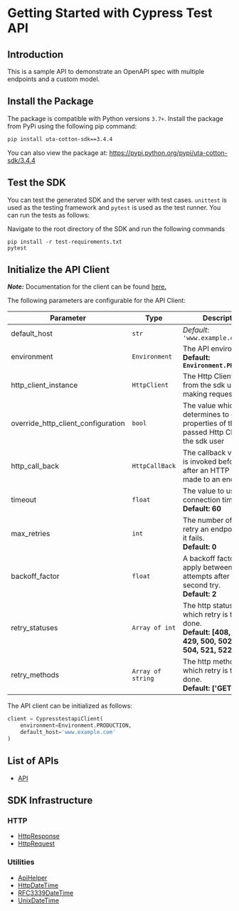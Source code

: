 
# Getting Started with Cypress Test API

## Introduction

This is a sample API to demonstrate an OpenAPI spec with multiple endpoints and a custom model.

## Install the Package

The package is compatible with Python versions `3.7+`.
Install the package from PyPi using the following pip command:

```bash
pip install uta-cotton-sdk==3.4.4
```

You can also view the package at:
https://pypi.python.org/pypi/uta-cotton-sdk/3.4.4

## Test the SDK

You can test the generated SDK and the server with test cases. `unittest` is used as the testing framework and `pytest` is used as the test runner. You can run the tests as follows:

Navigate to the root directory of the SDK and run the following commands

```
pip install -r test-requirements.txt
pytest
```

## Initialize the API Client

**_Note:_** Documentation for the client can be found [here.](https://www.github.com/ZahraN444/uta-cotton-python-sdk/tree/3.4.4/doc/client.md)

The following parameters are configurable for the API Client:

| Parameter | Type | Description |
|  --- | --- | --- |
| default_host | `str` | *Default*: `'www.example.com'` |
| environment | `Environment` | The API environment. <br> **Default: `Environment.PRODUCTION`** |
| http_client_instance | `HttpClient` | The Http Client passed from the sdk user for making requests |
| override_http_client_configuration | `bool` | The value which determines to override properties of the passed Http Client from the sdk user |
| http_call_back | `HttpCallBack` | The callback value that is invoked before and after an HTTP call is made to an endpoint |
| timeout | `float` | The value to use for connection timeout. <br> **Default: 60** |
| max_retries | `int` | The number of times to retry an endpoint call if it fails. <br> **Default: 0** |
| backoff_factor | `float` | A backoff factor to apply between attempts after the second try. <br> **Default: 2** |
| retry_statuses | `Array of int` | The http statuses on which retry is to be done. <br> **Default: [408, 413, 429, 500, 502, 503, 504, 521, 522, 524]** |
| retry_methods | `Array of string` | The http methods on which retry is to be done. <br> **Default: ['GET', 'PUT']** |

The API client can be initialized as follows:

```python
client = CypresstestapiClient(
    environment=Environment.PRODUCTION,
    default_host='www.example.com'
)
```

## List of APIs

* [API](https://www.github.com/ZahraN444/uta-cotton-python-sdk/tree/3.4.4/doc/controllers/api.md)

## SDK Infrastructure

### HTTP

* [HttpResponse](https://www.github.com/ZahraN444/uta-cotton-python-sdk/tree/3.4.4/doc/http-response.md)
* [HttpRequest](https://www.github.com/ZahraN444/uta-cotton-python-sdk/tree/3.4.4/doc/http-request.md)

### Utilities

* [ApiHelper](https://www.github.com/ZahraN444/uta-cotton-python-sdk/tree/3.4.4/doc/api-helper.md)
* [HttpDateTime](https://www.github.com/ZahraN444/uta-cotton-python-sdk/tree/3.4.4/doc/http-date-time.md)
* [RFC3339DateTime](https://www.github.com/ZahraN444/uta-cotton-python-sdk/tree/3.4.4/doc/rfc3339-date-time.md)
* [UnixDateTime](https://www.github.com/ZahraN444/uta-cotton-python-sdk/tree/3.4.4/doc/unix-date-time.md)

